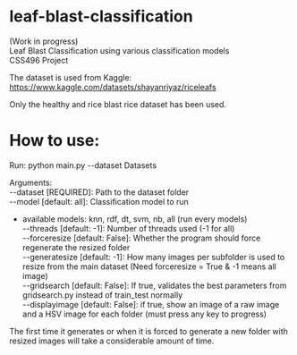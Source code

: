 # leaf-blast-classification
(Work in progress)  
Leaf Blast Classification using various classification models  
CSS496 Project  

The dataset is used from Kaggle:  
https://www.kaggle.com/datasets/shayanriyaz/riceleafs  

Only the healthy and rice blast rice dataset has been used.

# How to use:  
Run: python main.py --dataset Datasets  

Arguments:  
--dataset [REQUIRED]: Path to the dataset folder  
--model [default: all]: Classification model to run  
 - available models: knn, rdf, dt, svm, nb, all (run every models)  
--threads [default: -1]: Number of threads used (-1 for all)  
--forceresize [default: False]: Whether the program should force regenerate the resized folder  
--generatesize [default: -1]: How many images per subfolder is used to resize from the main dataset (Need forceresize = True & -1 means all image)  
--gridsearch [default: False]: If true, validates the best parameters from gridsearch.py instead of train_test normally  
--displayimage [default: False]: if true, show an image of a raw image and a HSV image for each folder (must press any key to progress)

The first time it generates or when it is forced to generate a new folder with resized images will take a considerable amount of time.
